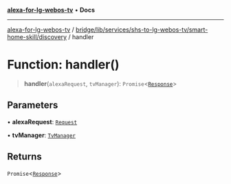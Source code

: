 [**alexa-for-lg-webos-tv**](../../../../../../../README.md) • **Docs**

***

[alexa-for-lg-webos-tv](../../../../../../../modules.md) / [bridge/lib/services/shs-to-lg-webos-tv/smart-home-skill/discovery](../README.md) / handler

# Function: handler()

> **handler**(`alexaRequest`, `tvManager`): `Promise`\<[`Response`](../../../../../../../common/smart-home-skill/response/classes/Response.md)\>

## Parameters

• **alexaRequest**: [`Request`](../../../../../../../common/smart-home-skill/request/classes/Request.md)

• **tvManager**: [`TvManager`](../../../tv-manager/classes/TvManager.md)

## Returns

`Promise`\<[`Response`](../../../../../../../common/smart-home-skill/response/classes/Response.md)\>
